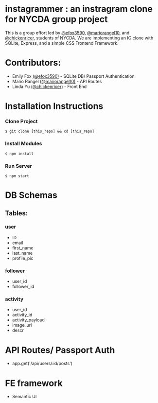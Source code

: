 # instagrammer : an instragram clone for NYCDA group project
This is a group effort led by [@efox3590](https://github.com/efox3590), [@mariorangel10](https://github.com/mariorangel10), and [@chickenricer](https://github.com/chickenricer), students of NYCDA. We are implementing an IG clone with SQLite, Express, and a simple CSS Frontend Framework.

# Contributors:
+ Emily Fox [(@efox3590)](https://github.com/efox3590) - SQLite DB/ Passport Authentication
+ Mario Rangel [(@mariorangel10)](https://github.com/mariorangel10) - API Routes
+ Linda Yu [(@chickenricer)](https://github.com/chickenricer) - Front End

# Installation Instructions
### Clone Project
```
$ git clone [this_repo] && cd [this_repo]
```

### Install Modules
```
$ npm install 
```
### Run Server
```
$ npm start
```

# DB Schemas
## Tables:
### user
* ID
* email
* first_name
* last_name
* profile_pic

### follower
* user_id
* follower_id

### activity 
* user_id
* activity_id
* activity_payload
* image_url
* descr
  
# API Routes/ Passport Auth
* app.get('/api/users/:id/posts')

# FE framework
* Semantic UI
